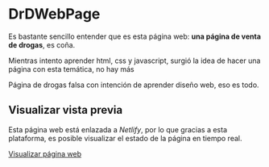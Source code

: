 # DrDWebPage

Es bastante sencillo entender que es esta página web: **una página de venta de drogas**, es coña.

Mientras intento aprender html, css y javascript, surgió la idea de hacer una página con esta temática, no hay más

Página de drogas falsa con intención de aprender diseño web, eso es todo.

## Visualizar vista previa

Esta página web está enlazada a _Netlify_, por lo que gracias a esta plataforma, es posible visualizar el estado de la página en tiempo real.

[Visualizar página web](https://drdrogas.netlify.app/)
